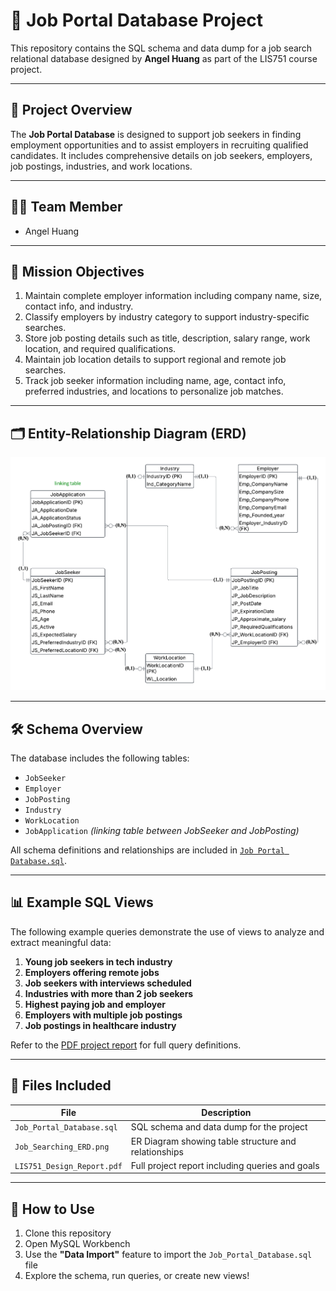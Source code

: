 # 💼 Job Portal Database Project

This repository contains the SQL schema and data dump for a job search relational database designed by **Angel Huang** as part of the LIS751 course project.

---

## 📌 Project Overview

The **Job Portal Database** is designed to support job seekers in finding employment opportunities and to assist employers in recruiting qualified candidates. It includes comprehensive details on job seekers, employers, job postings, industries, and work locations.

---

## 👩‍💼 Team Member

- Angel Huang

---

## 🎯 Mission Objectives

1. Maintain complete employer information including company name, size, contact info, and industry.
2. Classify employers by industry category to support industry-specific searches.
3. Store job posting details such as title, description, salary range, work location, and required qualifications.
4. Maintain job location details to support regional and remote job searches.
5. Track job seeker information including name, age, contact info, preferred industries, and locations to personalize job matches.

---

## 🗂️ Entity-Relationship Diagram (ERD)

![ER Diagram](Job_Poetal_DB_ERD.png)

---

## 🛠️ Schema Overview

The database includes the following tables:

- `JobSeeker`
- `Employer`
- `JobPosting`
- `Industry`
- `WorkLocation`
- `JobApplication` *(linking table between JobSeeker and JobPosting)*

All schema definitions and relationships are included in [`Job Portal Database.sql`](Job%20Portal%20Database.sql).

---

## 📊 Example SQL Views

The following example queries demonstrate the use of views to analyze and extract meaningful data:

1. **Young job seekers in tech industry**
2. **Employers offering remote jobs**
3. **Job seekers with interviews scheduled**
4. **Industries with more than 2 job seekers**
5. **Highest paying job and employer**
6. **Employers with multiple job postings**
7. **Job postings in healthcare industry**

Refer to the [PDF project report](LIS751_design_Report.pdf) for full query definitions.

---

## 📁 Files Included

| File                          | Description                                         |
|-------------------------------|-----------------------------------------------------|
| `Job_Portal_Database.sql`     | SQL schema and data dump for the project            |
| `Job_Searching_ERD.png`       | ER Diagram showing table structure and relationships |
| `LIS751_Design_Report.pdf` | Full project report including queries and goals    |

---

## 🧠 How to Use

1. Clone this repository
2. Open MySQL Workbench
3. Use the **"Data Import"** feature to import the `Job_Portal_Database.sql` file
4. Explore the schema, run queries, or create new views!
